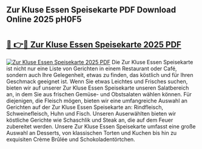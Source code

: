 ## Zur Kluse Essen Speisekarte PDF Download Online 2025 pH0F5

# <h2><a href="http://gcdusfx.nevu.top/?p=Zur+Kluse+Essen+Speisekarte">🔗 👉🔴 Zur Kluse Essen Speisekarte 2025 PDF</a></h2>

[![Zur Kluse Essen Speisekarte 2025 PDF](https://i.imgur.com/dBaPXMq.png)](http://gcdusfx.nevu.top/?p=Zur+Kluse+Essen+Speisekarte)
Die Zur Kluse Essen Speisekarte ist nicht nur eine Liste von Gerichten in einem Restaurant oder Café, sondern auch Ihre Gelegenheit, etwas zu finden, das köstlich und für Ihren Geschmack geeignet ist. Wenn Sie etwas Leichtes und Frisches suchen, bieten wir auf unserer Zur Kluse Essen Speisekarte unseren Salatbereich an, in dem Sie aus frischen Gemüse- und Obstsalaten wählen können. Für diejenigen, die Fleisch mögen, bieten wir eine umfangreiche Auswahl an Gerichten auf der Zur Kluse Essen Speisekarte an: Rindfleisch, Schweinefleisch, Huhn und Fisch. Unseren Auserwählten bieten wir köstliche Gerichte wie Schaschlik und Steak an, die auf dem Feuer zubereitet werden. Unsere Zur Kluse Essen Speisekarte umfasst eine große Auswahl an Desserts, von klassischen Torten und Kuchen bis hin zu exquisiten Crème Brûlée und Schokoladentörtchen.
